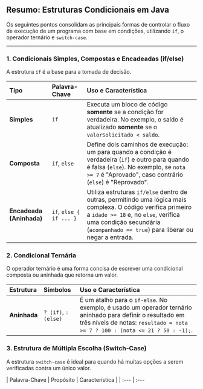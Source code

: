 ## Resumo: Estruturas Condicionais em Java

Os seguintes pontos consolidam as principais formas de controlar o fluxo de execução de um programa com base em condições, utilizando `if`, o operador ternário e `switch-case`.

---

### 1. Condicionais Simples, Compostas e Encadeadas (if/else)

A estrutura `if` é a base para a tomada de decisão.

| Tipo | Palavra-Chave | Uso e Característica |
| :--- | :--- | :--- |
| **Simples** | `if` | Executa um bloco de código **somente** se a condição for verdadeira. No exemplo, o saldo é atualizado **somente** se o `valorSolicitado < saldo`. |
| **Composta** | `if`, `else` | Define dois caminhos de execução: um para quando a condição é verdadeira (`if`) e outro para quando é falsa (`else`). No exemplo, se `nota >= 7` é "Aprovado", caso contrário (`else`) é "Reprovado". |
| **Encadeada (Aninhada)** | `if`, `else { if ... }` | Utiliza estruturas `if/else` dentro de outras, permitindo uma lógica mais complexa. O código verifica primeiro a `idade >= 18` e, no `else`, verifica uma condição secundária (`acompanhado == true`) para liberar ou negar a entrada. |

### 2. Condicional Ternária

O operador ternário é uma forma concisa de escrever uma condicional composta ou aninhada que retorna um valor.

| Estrutura | Símbolos | Uso e Característica |
| :--- | :--- | :--- |
| **Aninhada** | `? (if)`, `: (else)` | É um atalho para o `if-else`. No exemplo, é usado um operador ternário aninhado para definir o resultado em três níveis de notas: `resultado = nota >= 7 ? 100 : (nota <= 21 ? 50 : -1);`. |

### 3. Estrutura de Múltipla Escolha (Switch-Case)

A estrutura `switch-case` é ideal para quando há muitas opções a serem verificadas contra um único valor.

| Palavra-Chave | Propósito | Característica |
| :--- | :---